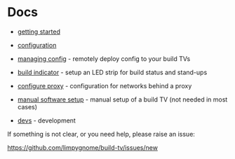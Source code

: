 # Docs

- [getting started](getting-started.md)
- [configuration](config/README.md)
- [managing config](managing-config.md) - remotely deploy config to your build TVs
- [build indicator](build-indicator.md) - setup an LED strip for build status and stand-ups
- [configure proxy](configure-proxy.md) - configuration for networks behind a proxy
- [manual software setup](manual-software-setup.md) - manual setup of a build TV (not needed in most cases)

- [devs](dev/README.md) - development


If something is not clear, or you need help, please raise an issue:

<https://github.com/limpygnome/build-tv/issues/new>
